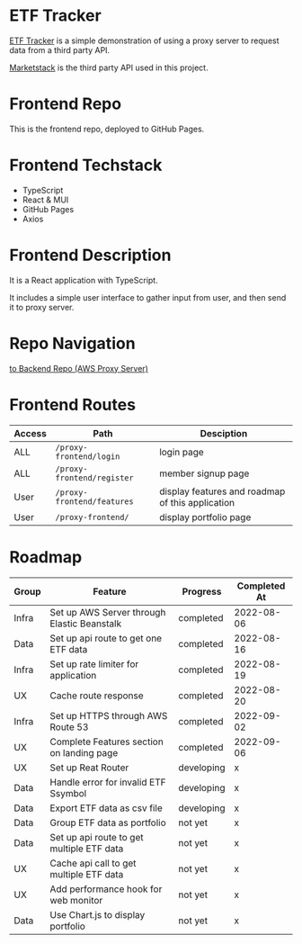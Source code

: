 # ETF Tracker

[ETF Tracker](https://yumingchang1991.github.io/proxy-frontend/) is a simple demonstration of using a proxy server to request data from a third party API.

[Marketstack](https://marketstack.com/documentation) is the third party API used in this project.

# Frontend Repo

This is the frontend repo, deployed to GitHub Pages.

# Frontend Techstack

- TypeScript
- React & MUI
- GitHub Pages
- Axios

# Frontend Description

It is a React application with TypeScript.

It includes a simple user interface to gather input from user, and then send it to proxy server.

# Repo Navigation
[to Backend Repo (AWS Proxy Server)](https://github.com/yumingchang1991/proxy-backend)

# Frontend Routes
| Access | Path                        | Desciption                                        |
| ------ | --------------------------- | ------------------------------------------------- |
| ALL    | `/proxy-frontend/login`     |  login page                                       |
| ALL    | `/proxy-frontend/register`  |  member signup page                               |
| User   | `/proxy-frontend/features`  |  display features and roadmap of this application |
| User   | `/proxy-frontend/`          |  display portfolio page                           |

# Roadmap

| Group | Feature                                      | Progress    | Completed At |
| ----- | -------------------------------------------- | ----------- | ------------ |
| Infra | Set up AWS Server through Elastic Beanstalk  | completed   | 2022-08-06   |
| Data  | Set up api route to get one ETF data         | completed   | 2022-08-16   |
| Infra | Set up rate limiter for application          | completed   | 2022-08-19   |
| UX    | Cache route response                         | completed   | 2022-08-20   |
| Infra | Set up HTTPS through AWS Route 53            | completed   | 2022-09-02   |
| UX    | Complete Features section on landing page    | completed   | 2022-09-06   |
| UX    | Set up Reat Router                           | developing  | x |
| Data  | Handle error for invalid ETF Ssymbol         | developing  | x |
| Data  | Export ETF data as csv file                  | developing  | x |
| Data  | Group ETF data as portfolio                  | not yet     | x |
| Data  | Set up api route to get multiple ETF data    | not yet     | x |
| UX    | Cache api call to get multiple ETF data      | not yet     | x |
| UX    | Add performance hook for web monitor         | not yet     | x |
| Data  | Use Chart.js to display portfolio            | not yet     | x |

